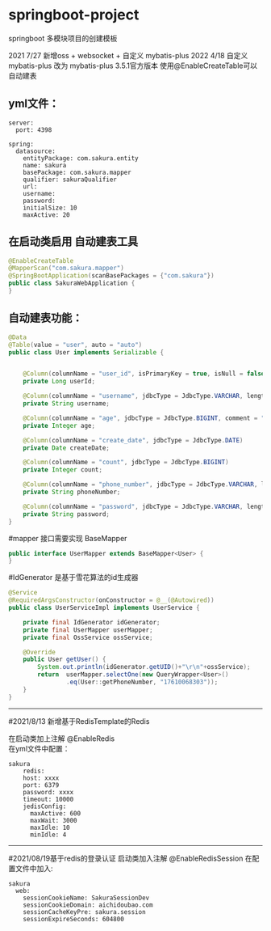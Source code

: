 # springboot-project

springboot 多模块项目的创建模板

2021 7/27 新增oss + websocket + 自定义 mybatis-plus
2022 4/18 自定义mybatis-plus 改为 mybatis-plus 3.5.1官方版本  使用@EnableCreateTable可以自动建表


yml文件：
---------
```
server:
  port: 4398

spring:
  datasource:
    entityPackage: com.sakura.entity
    name: sakura
    basePackage: com.sakura.mapper
    qualifier: sakuraQualifier
    url: 
    username: 
    password: 
    initialSize: 10
    maxActive: 20
```
 

在启动类启用 自动建表工具
---------
```java
@EnableCreateTable
@MapperScan("com.sakura.mapper")
@SpringBootApplication(scanBasePackages = {"com.sakura"})
public class SakuraWebApplication {
}
```

自动建表功能：
--------

```java
@Data
@Table(value = "user", auto = "auto")
public class User implements Serializable {


    @Column(columnName = "user_id", isPrimaryKey = true, isNull = false, jdbcType = JdbcType.BIGINT, comment = "用户id")
    private Long userId;

    @Column(columnName = "username", jdbcType = JdbcType.VARCHAR, length = 32, comment = "用户名")
    private String username;

    @Column(columnName = "age", jdbcType = JdbcType.BIGINT, comment = "年龄")
    private Integer age;

    @Column(columnName = "create_date", jdbcType = JdbcType.DATE)
    private Date createDate;

    @Column(columnName = "count", jdbcType = JdbcType.BIGINT)
    private Integer count;

    @Column(columnName = "phone_number", jdbcType = JdbcType.VARCHAR, length = 32, comment = "手机号")
    private String phoneNumber;

    @Column(columnName = "password", jdbcType = JdbcType.VARCHAR, length = 32, comment = "密码")
    private String password;
}
```

#mapper 接口需要实现 BaseMapper<br>

```java
public interface UserMapper extends BaseMapper<User> {
}
```

#IdGenerator 是基于雪花算法的id生成器

```java
@Service
@RequiredArgsConstructor(onConstructor = @__(@Autowired))
public class UserServiceImpl implements UserService {

    private final IdGenerator idGenerator;
    private final UserMapper userMapper;
    private final OssService ossService;

    @Override
    public User getUser() {
        System.out.println(idGenerator.getUID()+"\r\n"+ossService);
        return  userMapper.selectOne(new QueryWrapper<User>()
                .eq(User::getPhoneNumber, "17610068303"));
    }
}
```
***
#2021/8/13 新增基于RedisTemplate的Redis

在启动类加上注解 @EnableRedis <br>
在yml文件中配置：<br>
````
sakura
    redis:
    host: xxxx
    port: 6379
    password: xxxx
    timeout: 10000
    jedisConfig:
      maxActive: 600
      maxWait: 3000
      maxIdle: 10
      minIdle: 4
````


***
#2021/08/19基于redis的登录认证
启动类加入注解 @EnableRedisSession
在配置文件中加入:
````
sakura
  web:
    sessionCookieName: SakuraSessionDev
    sessionCookieDomain: aichidoubao.com
    sessionCacheKeyPre: sakura.session
    sessionExpireSeconds: 604800
````